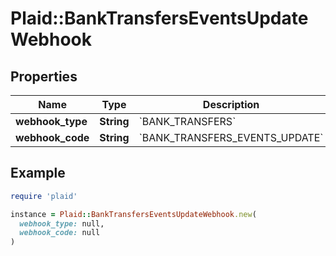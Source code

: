 # Plaid::BankTransfersEventsUpdateWebhook

## Properties

| Name | Type | Description | Notes |
| ---- | ---- | ----------- | ----- |
| **webhook_type** | **String** | &#x60;BANK_TRANSFERS&#x60; |  |
| **webhook_code** | **String** | &#x60;BANK_TRANSFERS_EVENTS_UPDATE&#x60; |  |

## Example

```ruby
require 'plaid'

instance = Plaid::BankTransfersEventsUpdateWebhook.new(
  webhook_type: null,
  webhook_code: null
)
```

